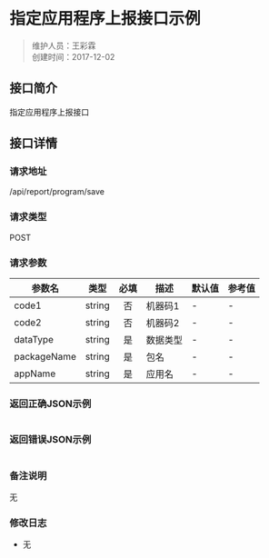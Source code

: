 # 指定应用程序上报接口示例
>维护人员：王彩霖  
>创建时间：2017-12-02

## 接口简介
指定应用程序上报接口  

## 接口详情

### 请求地址
/api/report/program/save

### 请求类型
POST

### 请求参数
| 参数名 | 类型 | 必填 | 描述 | 默认值 | 参考值 |
| --- | :---: | :---: | --- | --- | --- |
| code1 | string | 否 | 机器码1 | - | - |
| code2 | string | 否 | 机器码2 | - | - |
| dataType | string | 是 | 数据类型 | - | - |
| packageName | string | 是 | 包名 | - | - |
| appName | string | 是 | 应用名 | - | - |

### 返回正确JSON示例
```javascript

```
### 返回错误JSON示例
```javascript

```

### 备注说明
无

### 修改日志
- 无
